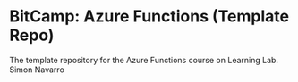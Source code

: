 # BitCamp: Azure Functions (Template Repo)
The template repository for the Azure Functions course on Learning Lab.
Simon Navarro
